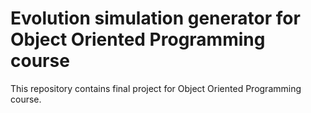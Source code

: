 # Evolution simulation generator for Object Oriented Programming course

This repository contains final project for Object Oriented Programming course. 
